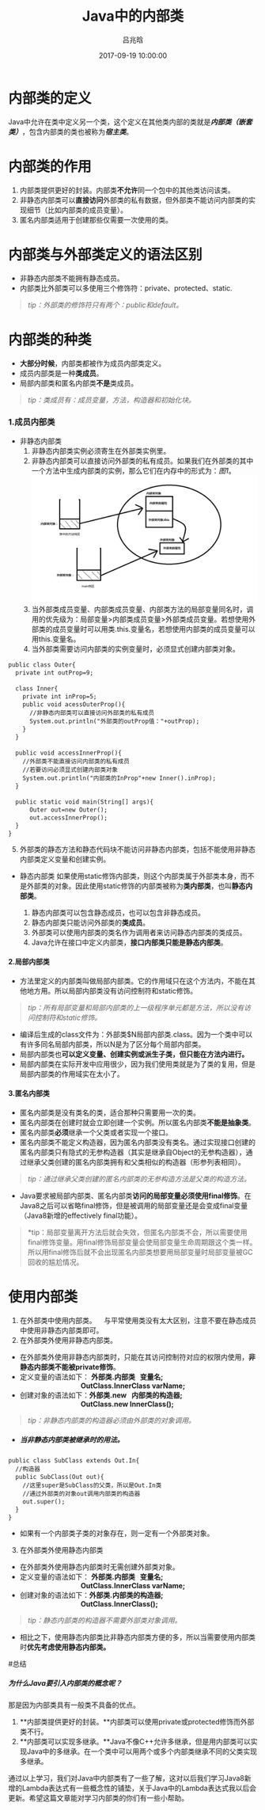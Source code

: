 ﻿---
layout:     post
title:      "Java中的内部类"
subtitle:   ""
date:       2017-09-19 10:00:00
author:     "吕兆晗"
header-img: "img/post-bg-digital-native.jpg"
tags:
    - Java内部类
    - JavaSE
---






# 内部类的定义
Java中允许在类中定义另一个类，这个定义在其他类内部的类就是***内部类（嵌套类）***，包含内部类的类也被称为***宿主类***。
# 内部类的作用
1. 内部类提供更好的封装。内部类**不允许**同一个包中的其他类访问该类。
2. 非静态内部类可以**直接访问**外部类的私有数据，但外部类不能访问内部类的实现细节（比如内部类的成员变量）。
3. 匿名内部类适用于创建那些仅需要一次使用的类。
# 内部类与外部类定义的语法区别
- 非静态内部类不能拥有静态成员。
- 内部类比外部类可以多使用三个修饰符：private、protected、static.
>*tip：外部类的修饰符只有两个：public和default。*

# 内部类的种类
- **大部分时候**，内部类都被作为成员内部类定义。
- 成员内部类是一种**类成员**。
- 局部内部类和匿名内部类**不是**类成员。
>*tip：类成员有：成员变量，方法，构造器和初始化块。*
### 1.成员内部类
- 非静态内部类
     1. 非静态内部类实例必须寄生在外部类实例里。
	 2. 非静态内部类可以直接访问外部类的私有成员。如果我们在外部类的其中一个方法中生成内部类的实例，那么它们在内存中的形式为：*图1*。
![图1：非静态内部类对象中保留外部类对象的引用内存示意图](/img/in-post/first-handler/01.png)
   3. 当外部类成员变量、内部类成员变量、内部类方法的局部变量同名时，调用的优先级为：局部变量>内部类成员变量>外部类成员变量。若想使用外部类的成员变量时可以用类.this.变量名，若想使用内部类的成员变量可以用this.变量名。
   4. 当外部类需要访问内部类的实例变量时，必须显式创建内部类对象。

```
public class Outer{
  private int outProp=9;

  class Inner{
    private int inProp=5;
    public void acessOuterProp(){
      //非静态内部类可以直接访问外部类的私有成员
      System.out.println("外部类的outProp值："+outProp);
    }
  }

  public void accessInnerProp(){
    //外部类不能直接访问内部类的私有成员
    //若要访问必须显式创建内部类对象
    System.out.println("内部类的InProp"+new Inner().inProp);
  }

  public static void main(String[] args){
      Outer out=new Outer();
      out.accessInnerProp();
  }
}
```

  5. 外部类的静态方法和静态代码块不能访问非静态内部类，包括不能使用非静态内部类定义变量和创建实例。
- 静态内部类 
  如果使用static修饰内部类，则这个内部类属于外部类本身，而不是外部类的对象。因此使用static修饰的内部类被称为**类内部类**，也叫**静态内部类**。  

  1. 静态内部类可以包含静态成员，也可以包含非静态成员。
  2. 静态内部类只能访问外部类的**类成员**。
  3. 外部类可以使用内部类的类名作为调用者来访问静态内部类的类成员。
  4. Java允许在接口中定义内部类，**接口内部类只能是静态内部类**。
#### 2.局部内部类
 -  方法里定义的内部类叫做局部内部类。它的作用域只在这个方法内，不能在其他地方用。所以局部内部类没有访问控制符和static修饰。
> *tip：所有局部变量和局部内部类的上一级程序单元都是方法，所以没有访问控制符和static修饰。*
- 编译后生成的class文件为：外部类$N局部内部类.class。因为一个类中可以有许多同名局部内部类，所以N是为了区分每个局部内部类。
- 局部内部类也**可以定义变量、创建实例或派生子类，但只能在方法内进行。**
- 局部内部类在实际开发中应用很少，因为我们使用类就是为了类的复用，但是局部内部类的作用域实在太小了。
#### 3.匿名内部类
- 匿名内部类是没有类名的类，适合那种只需要用一次的类。
- 匿名内部类在创建时就会立即创建一个实例。所以匿名内部类**不能是抽象类**。
- 匿名内部类**必须**继承一个父类或者实现一个接口。
- 匿名内部类不能定义构造器，因为匿名内部类没有类名。通过实现接口创建的匿名内部类只有隐式的无参构造器（其实是继承自Object的无参构造器），通过继承父类创建的匿名内部类拥有和父类相似的构造器（形参列表相同）。
> *tip：通过继承父类创建的匿名内部类的无参构造方法是父类的构造方法。*
- Java要求被局部内部类、匿名内部类**访问的局部变量必须使用final修饰**。在Java8之后可以省略final修饰，但是被调用的局部变量还是会变成final变量（Java8新增的effectively final功能）。
> *tip：局部变量离开方法后就会失效，但匿名内部类不会，所以需要使用final修饰变量。用final修饰局部变量会使局部变量生命周期跟这个类一样。所以用final修饰后就不会出现匿名内部类想要用局部变量时局部变量被GC回收的尴尬情况。
# 使用内部类
1. 在外部类中使用内部类。
   与平常使用类没有太大区别，注意不要在静态成员中使用非静态内部类即可。
2. 在外部类外使用非静态内部类。
  - 在外部类外使用非静态内部类时，只能在其访问控制符对应的权限内使用，**非静态内部类不能被private修饰**。
  - 定义变量的语法如下： **外部类.内部类   变量名;
                                     OutClass.InnerClass varName;**
  - 创建对象的语法如下：**外部类.new   内部类的构造器;
                                     OutClass.new InnerClass();**
> *tip：非静态内部类的构造器必须由外部类的对象调用。*
- ##### 当非静态内部类被继承时的用法。
```
public class SubClass extends Out.In{
  //构造器 
  public SubClass(Out out){
    //这里super是SubClass的父类，所以是Out.In类
    //通过外部类的对象out调用内部类的构造器
    out.super();
  } 
}
```
- 如果有一个内部类子类的对象存在，则一定有一个外部类对象。

3. 在外部类外使用静态内部类
  - 在外部类外使用静态内部类时无需创建外部类对象。
  - 定义变量的语法如下： **外部类.内部类   变量名;
                                     OutClass.InnerClass varName;**
  - 创建对象的语法如下：**外部类.内部类的构造器;
                                     OutClass.InnerClass();**
> *tip：静态内部类的构造器不需要外部类对象调用。*
- 相比之下，使用静态内部类比非静态内部类方便的多，所以当需要使用内部类时**优先考虑使用静态内部类。**

#总结
##### 为什么Java要引入内部类的概念呢？
那是因为内部类具有一般类不具备的优点。
  1. **内部类提供更好的封装。**内部类可以使用private或protected修饰而外部类不行。
  2. **内部类可以实现多继承。**Java不像C++允许多继承，但是用内部类可以实现Java中的多继承。在一个类中可以用两个或多个内部类继承不同的父类实现多继承。

通过以上学习，我们对Java中内部类有了一些了解，这对以后我们学习Java8新增的Lambda表达式有一些概念性的铺垫，关于Java中的Lambda表达式我以后会更新。希望这篇文章能对学习内部类的你们有一些小帮助。